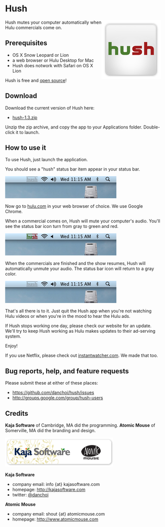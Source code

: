 # Hush 

<div style="float: right"><img src="https://github.com/danchoi/hush/raw/master/screenshots/logo_hush_med.jpg"/></div>

Hush mutes your computer automatically when Hulu commercials come on.

## Prerequisites

* OS X Snow Leopard or Lion
* a web browser or Hulu Desktop for Mac
* Hush does notwork with Safari on OS X Lion

Hush is free and [open source](https://github.com/danchoi/hush)!

## Download

Download the current version of Hush here:

* [hush-1.3.zip](https://github.com/downloads/danchoi/hush/hush-1.3.zip)

Unzip the zip archive, and copy the app to your Applications folder. Double-click it to launch.


## How to use it

To use Hush, just launch the application. 

You should see a "hush" status bar item appear in your status bar.

![running](https://github.com/danchoi/hush/raw/master/screenshots/readme_status_bar_sshot_RUNNING.png)

Now go to [hulu.com](http://hulu.com) in your web browser of choice. We use
Google Chrome.

When a commercial comes on, Hush will mute your computer's audio. You'll see
the status bar icon turn from gray to green and red. 

![muting](https://github.com/danchoi/hush/raw/master/screenshots/readme_status_bar_sshot_MUTING.png)

When the commercials are finished and the show resumes, Hush will automatically
unmute your audio. The status bar icon will return to a gray color.

![running](https://github.com/danchoi/hush/raw/master/screenshots/readme_status_bar_sshot_RUNNING.png)

That's all there is to it. Just quit the Hush app when you're not watching Hulu
videos or when you're in the mood to hear the Hulu ads.

If Hush stops working one day, please check our website for an update. We'll
try to keep Hush working as Hulu makes updates to their ad-serving system. 

Enjoy!

If you use Netflix, please check out
[instantwatcher.com](http://instantwatcher.com). We made that too.


## Bug reports, help, and feature requests

Please submit these at either of these places:

* <https://github.com/danchoi/hush/issues>
* <http://groups.google.com/group/hush-users>


## Credits

**Kaja Software** of Cambridge, MA did the programming. **Atomic Mouse** of Somerville, MA did the branding and design. 

![credits](https://github.com/danchoi/hush/raw/master/screenshots/readme_credits_med.png)

**Kaja Software**

* company email: info {at} kajasoftware.com
* homepage: <http://kajasoftware.com>
* twitter: [@danchoi][twitter] 

[twitter]:http://twitter.com/#!/danchoi

**Atomic Mouse**

* company email: shout {at} atomicmouse.com
* homepage: <http://www.atomicmouse.com>

